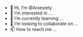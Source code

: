 - 👋 Hi, I’m @Aniexiety
- 👀 I’m interested in ...
- 🌱 I’m currently learning ...
- 💞️ I’m looking to collaborate on ...
- 📫 How to reach me ...

<!---
Aniexiety/Aniexiety is a ✨ special ✨ repository because its `README.md` (this file) appears on your GitHub profile.
You can click the Preview link to take a look at your changes.
--->
